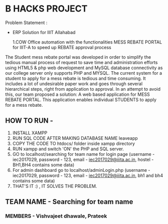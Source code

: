 # B HACKS PROJECT


Problem Statement :
* ERP Solution for IIIT Allahabad
  
  1.COW Office automation with the functionalities
    MESS REBATE PORTAL for IIIT-A to speed up REBATE approval process

The Student mess rebate portal was developed in order to simplify the tedious manual process of  request to save time and administration efforts using HTML5 & php web development and MySQL database connectivity as our college server only supports PHP and MYSQL.
The current system for a student to apply for a mess rebate is tedious and time consuming. It includes a lot of undesirable paper work and goes through several hierarchical steps, right from application to approval. In an attempt to avoid this, our team proposed a solution: A web based application for MESS REBATE PORTAL. This application enables individual STUDENTS to apply for a mess rebate.

## HOW TO RUN -

1. INSTALL XAMPP
2. RUN SQL CODE AFTER MAKING DATABASE NAME leaveapp
3. COPY THE CODE TO htdocs/ folder inside xampp directory
4. RUN xampp and switch 'ON' the PHP and SQL server.
5. GO to localhost/searching for team name for login page (username - iec2017029, password - 123, email - iec2017029@iiita.ac.in, hostel - BH1,BH4 contains some data) 
6. For admin dashboard go to localhost/adminLogin.php (username - iec2017029, password - 123, email - iec2017029@iiita.ac.in, bh1 and bh4 contains some data)
7. THAT'S IT :) , IT SOLVES THE PROBLEM.

## TEAM NAME - Searching for team name
### MEMBERS - Vishvajeet dhawale, Prateek


